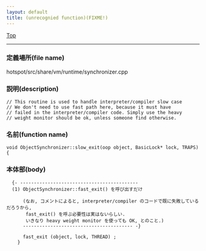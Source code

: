 ```yaml
---
layout: default
title: (unrecognied function)(FIXME!)
---
```

[Top](../index.html)

--- 
### 定義場所(file name)
hotspot/src/share/vm/runtime/synchronizer.cpp
### 説明(description)

```
// This routine is used to handle interpreter/compiler slow case
// We don't need to use fast path here, because it must have
// failed in the interpreter/compiler code. Simply use the heavy
// weight monitor should be ok, unless someone find otherwise.
```

### 名前(function name)
```
void ObjectSynchronizer::slow_exit(oop object, BasicLock* lock, TRAPS) {
```

### 本体部(body)
```
  {- -------------------------------------------
  (1) ObjectSynchronizer::fast_exit() を呼び出すだけ
  
      (なお, コメントによると, interpreter/compiler のコードで既に失敗しているだろうから, 
       fast_exit() を呼ぶ必要性は実はないらしい.
       いきなり heavy weight monitor を使っても OK, とのこと.)
      ---------------------------------------- -}

	  fast_exit (object, lock, THREAD) ;
	}
	
```


